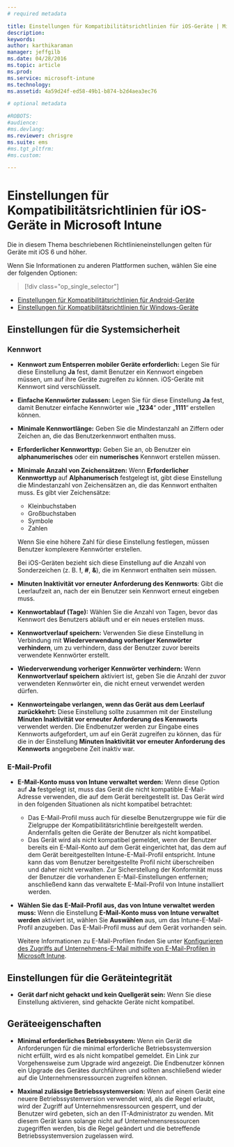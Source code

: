 ```yaml
---
# required metadata

title: Einstellungen für Kompatibilitätsrichtlinien für iOS-Geräte | Microsoft Intune
description:
keywords:
author: karthikaraman
manager: jeffgilb
ms.date: 04/28/2016
ms.topic: article
ms.prod:
ms.service: microsoft-intune
ms.technology:
ms.assetid: 4a59d24f-ed58-49b1-b874-b2d4aea3ec76

# optional metadata

#ROBOTS:
#audience:
#ms.devlang:
ms.reviewer: chrisgre
ms.suite: ems
#ms.tgt_pltfrm:
#ms.custom:

---
```



# Einstellungen für Kompatibilitätsrichtlinien für iOS-Geräte in Microsoft Intune

Die in diesem Thema beschriebenen Richtlinieneinstellungen gelten für Geräte mit iOS 6 und höher.

Wenn Sie Informationen zu anderen Plattformen suchen, wählen Sie eine der folgenden Optionen:
> [!div class="op_single_selector"]
- [Einstellungen für Kompatibilitätsrichtlinien für Android-Geräte](android-compliance-policy-settings-in-microsoft-intune.md)
- [Einstellungen für Kompatibilitätsrichtlinien für Windows-Geräte](windows-compliance-policy-settings-in-microsoft-intune.md)

## Einstellungen für die Systemsicherheit
### Kennwort
- **Kennwort zum Entsperren mobiler Geräte erforderlich:**    Legen Sie für diese Einstellung **Ja** fest, damit Benutzer ein Kennwort eingeben müssen, um auf ihre Geräte zugreifen zu können. iOS-Geräte mit Kennwort sind verschlüsselt.

- **Einfache Kennwörter zulassen:**    Legen Sie für diese Einstellung **Ja** fest, damit Benutzer einfache Kennwörter wie „**1234**“ oder „**1111**“ erstellen können.

-  **Minimale Kennwortlänge:** Geben Sie die Mindestanzahl an Ziffern oder Zeichen an, die das Benutzerkennwort enthalten muss.
- **Erforderlicher Kennworttyp:** Geben Sie an, ob Benutzer ein **alphanumerisches** oder ein **numerisches** Kennwort erstellen müssen.

- **Minimale Anzahl von Zeichensätzen:** Wenn **Erforderlicher Kennworttyp** auf **Alphanumerisch** festgelegt ist, gibt diese Einstellung die Mindestanzahl von Zeichensätzen an, die das Kennwort enthalten muss. Es gibt vier Zeichensätze:
  -   Kleinbuchstaben
  -   Großbuchstaben
  -   Symbole
  -   Zahlen

  Wenn Sie eine höhere Zahl für diese Einstellung festlegen, müssen Benutzer komplexere Kennwörter erstellen.

  Bei iOS-Geräten bezieht sich diese Einstellung auf die Anzahl von Sonderzeichen (z. B. **!**, **#**, **&amp;**), die im Kennwort enthalten sein müssen.
- **Minuten Inaktivität vor erneuter Anforderung des Kennworts**: Gibt die Leerlaufzeit an, nach der ein Benutzer sein Kennwort erneut eingeben muss.

- **Kennwortablauf (Tage):** Wählen Sie die Anzahl von Tagen, bevor das Kennwort des Benutzers abläuft und er ein neues erstellen muss.

- **Kennwortverlauf speichern:** Verwenden Sie diese Einstellung in Verbindung mit **Wiederverwendung vorheriger Kennwörter verhindern**, um zu verhindern, dass der Benutzer zuvor bereits verwendete Kennwörter erstellt.

- **Wiederverwendung vorheriger Kennwörter verhindern:** Wenn **Kennwortverlauf speichern** aktiviert ist, geben Sie die Anzahl der zuvor verwendeten Kennwörter ein, die nicht erneut verwendet werden dürfen.

- **Kennworteingabe verlangen, wenn das Gerät aus dem Leerlauf zurückkehrt:** Diese Einstellung sollte zusammen mit der Einstellung **Minuten Inaktivität vor erneuter Anforderung des Kennworts** verwendet werden. Die Endbenutzer werden zur Eingabe eines Kennworts aufgefordert, um auf ein Gerät zugreifen zu können, das für die in der Einstellung **Minuten Inaktivität vor erneuter Anforderung des Kennworts** angegebene Zeit inaktiv war.

### E-Mail-Profil
- **E-Mail-Konto muss von Intune verwaltet werden:** Wenn diese Option auf **Ja** festgelegt ist, muss das Gerät die nicht kompatible E-Mail-Adresse verwenden, die auf dem Gerät bereitgestellt ist. Das Gerät wird in den folgenden Situationen als nicht kompatibel betrachtet:
  - Das E-Mail-Profil muss auch für dieselbe Benutzergruppe wie für die Zielgruppe der Kompatibilitätsrichtlinie bereitgestellt werden. Andernfalls gelten die Geräte der Benutzer als nicht kompatibel.
  - Das Gerät wird als nicht kompatibel gemeldet, wenn der Benutzer bereits ein E-Mail-Konto auf dem Gerät eingerichtet hat, das dem auf dem Gerät bereitgestellten Intune-E-Mail-Profil entspricht. Intune kann das vom Benutzer bereitgestellte Profil nicht überschreiben und daher nicht verwalten. Zur Sicherstellung der Konformität muss der Benutzer die vorhandenen E-Mail-Einstellungen entfernen; anschließend kann das verwaltete E-Mail-Profil von Intune installiert werden.


- **Wählen Sie das E-Mail-Profil aus, das von Intune verwaltet werden muss:**
     Wenn die Einstellung **E-Mail-Konto muss von Intune verwaltet werden** aktiviert ist, wählen Sie **Auswählen** aus, um das Intune-E-Mail-Profil anzugeben. Das E-Mail-Profil muss auf dem Gerät vorhanden sein.

     Weitere Informationen zu E-Mail-Profilen finden Sie unter [Konfigurieren des Zugriffs auf Unternehmens-E-Mail mithilfe von E-Mail-Profilen in Microsoft Intune](configure-access-to-corporate-email-using-email-profiles-with-microsoft-intune.md).

## Einstellungen für die Geräteintegrität

- **Gerät darf nicht gehackt und kein Quellgerät sein:** Wenn Sie diese Einstellung aktivieren, sind gehackte Geräte nicht kompatibel.

##  Geräteeigenschaften
- **Minimal erforderliches Betriebssystem:** Wenn ein Gerät die Anforderungen für die minimal erforderliche Betriebssystemversion nicht erfüllt, wird es als nicht kompatibel gemeldet.
Ein Link zur Vorgehensweise zum Upgrade wird angezeigt. Die Endbenutzer können ein Upgrade des Gerätes durchführen und sollten anschließend wieder auf die Unternehmensressourcen zugreifen können.

- **Maximal zulässige Betriebssystemversion:** Wenn auf einem Gerät eine neuere Betriebssystemversion verwendet wird, als die Regel erlaubt, wird der Zugriff auf Unternehmensressourcen gesperrt, und der Benutzer wird gebeten, sich an den IT-Administrator zu wenden. Mit diesem Gerät kann solange nicht auf Unternehmensressourcen zugegriffen werden, bis die Regel geändert und die betreffende Betriebssystemversion zugelassen wird.


<!--HONumber=Jun16_HO2-->


